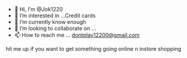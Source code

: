 - 👋 Hi, I’m @Jok1220
- 👀 I’m interested in ...Credit cards
- 🌱 I’m currently know enough
- 💞️ I’m looking to collaborate on ...
- 📫 How to reach me ...
dontplay12200@gmail.com 
<!---
Jok1220/Jok1220 is a ✨ special ✨ repository because its `README.md` (this file) appears on your GitHub profile.
You can click the Preview link to take a look at your changes.
--->
hit me up if you want to get something going online n instore shopping
